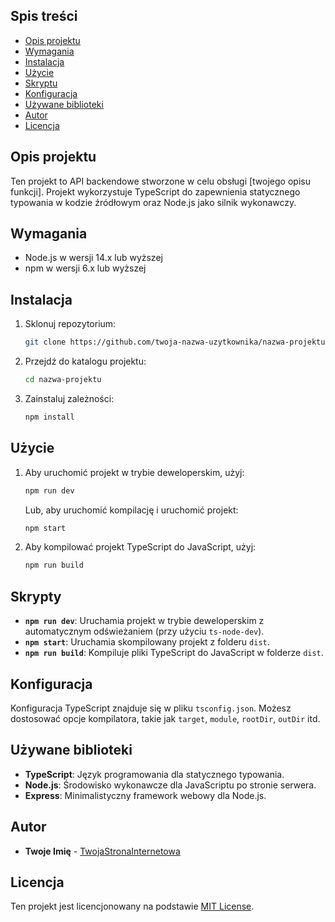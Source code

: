 ## Spis treści

- [Opis projektu](#opis-projektu)
- [Wymagania](#wymagania)
- [Instalacja](#instalacja)
- [Użycie](#użycie)
- [Skryptu](#skrypty)
- [Konfiguracja](#konfiguracja)
- [Używane biblioteki](#używane-biblioteki)
- [Autor](#autor)
- [Licencja](#licencja)

## Opis projektu

Ten projekt to API backendowe stworzone w celu obsługi [twojego opisu funkcji]. Projekt wykorzystuje TypeScript do zapewnienia statycznego typowania w kodzie źródłowym oraz Node.js jako silnik wykonawczy.

## Wymagania

- Node.js w wersji 14.x lub wyższej
- npm w wersji 6.x lub wyższej

## Instalacja

1. Sklonuj repozytorium:

    ```bash
    git clone https://github.com/twoja-nazwa-uzytkownika/nazwa-projektu.git
    ```

2. Przejdź do katalogu projektu:

    ```bash
    cd nazwa-projektu
    ```

3. Zainstaluj zależności:

    ```bash
    npm install
    ```

## Użycie

1. Aby uruchomić projekt w trybie deweloperskim, użyj:

    ```bash
    npm run dev
    ```

   Lub, aby uruchomić kompilację i uruchomić projekt:

    ```bash
    npm start
    ```

2. Aby kompilować projekt TypeScript do JavaScript, użyj:

    ```bash
    npm run build
    ```

## Skrypty

- **`npm run dev`**: Uruchamia projekt w trybie deweloperskim z automatycznym odświeżaniem (przy użyciu `ts-node-dev`).
- **`npm start`**: Uruchamia skompilowany projekt z folderu `dist`.
- **`npm run build`**: Kompiluje pliki TypeScript do JavaScript w folderze `dist`.

## Konfiguracja

Konfiguracja TypeScript znajduje się w pliku `tsconfig.json`. Możesz dostosować opcje kompilatora, takie jak `target`, `module`, `rootDir`, `outDir` itd.

## Używane biblioteki

- **TypeScript**: Język programowania dla statycznego typowania.
- **Node.js**: Środowisko wykonawcze dla JavaScriptu po stronie serwera.
- **Express**: Minimalistyczny framework webowy dla Node.js.

## Autor

- **Twoje Imię** - [TwojaStronaInternetowa](https://twoja-strona.com)

## Licencja

Ten projekt jest licencjonowany na podstawie [MIT License](LICENSE).